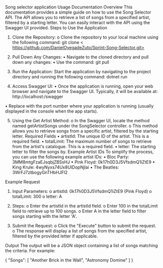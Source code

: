 Song selector application Usage Documentation
Overview
This documentation provides a simple guide on how to use the Song Selector API. The API allows you to retrieve a list of songs from a specified artist, filtered by a starting letter. You can easily interact with the API using the Swagger UI provided.
Steps to Use the Application
1.	Clone the Repository:
o	Clone the repository to your local machine using the following command:
git clone < https://github.com/DanielOyegadeZuto/Sprint-Song-Selector.git>

3.	Pull Down Any Changes:
•	Navigate to the cloned directory and pull down any changes:
•	Use the command:
 git pull

5.	Run the Application:
Start the application by navigating to the project directory and running the following command:
dotnet run

7.	Access Swagger UI:
•	Once the application is running, open your web browser and navigate to the Swagger UI. Typically, it will be available at:
http://localhost:<port>/swagger

•	Replace <port> with the port number where your application is running (usually displayed in the console when the app starts).

5.	Using the Get Artist Method:
o	In the Swagger UI, locate the method named getArtistSongs under the SongSelector controller.
o	This method allows you to retrieve songs from a specific artist, filtered by the starting letter.
Required Fields
•	artistId: The unique ID of the artist. This is a required field.
•	totalLimit: The maximum number of songs to retrieve from the artist's catalogue. This is a required field.
•	letter: The starting letter to filter the songs by.
Example Artist IDs
To simplify the process, you can use the following example artist IDs:
•	Bloc Party: 3MM8mtgFzaEJsqbjZBSsHJ
•	Pink Floyd: 0k17h0D3J5VfsdmQ1iZtE9
•	King Krule: 4wyNyxs74Ux8UIDopNjIai
•	The Beatles: 3WrFJ7ztbogyGnTHbHJFl2

Example Request

1.	Input Parameters:
o	artistId: 0k17h0D3J5VfsdmQ1iZtE9 (Pink Floyd)
o	totalLimit: 300
o	letter: A

2.	Steps:
o	Enter the artistId in the artistId field.
o	Enter 100 in the totalLimit field to retrieve up to 100 songs.
o	Enter A in the letter field to filter songs starting with the letter 'A'.

3.	Submit the Request:
o	Click the "Execute" button to submit the request.
o	The response will display a list of songs from the specified artist, filtered by the provided letter if applicable.


Output
The output will be a JSON object containing a list of songs matching the criteria. For example:

{
  "Songs": [
    "Another Brick in the Wall",
    "Astronomy Domine"
  ]
}
